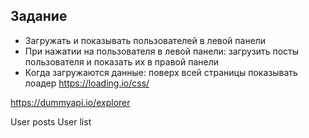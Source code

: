 ## Задание

- Загружать и показывать пользователей в левой панели
- При нажатии на пользователя в левой панели: загрузить посты пользователя и показать их в правой панели
- Когда загружаются данные: поверх всей страницы показывать лоадер https://loading.io/css/

https://dummyapi.io/explorer

User posts
User list
